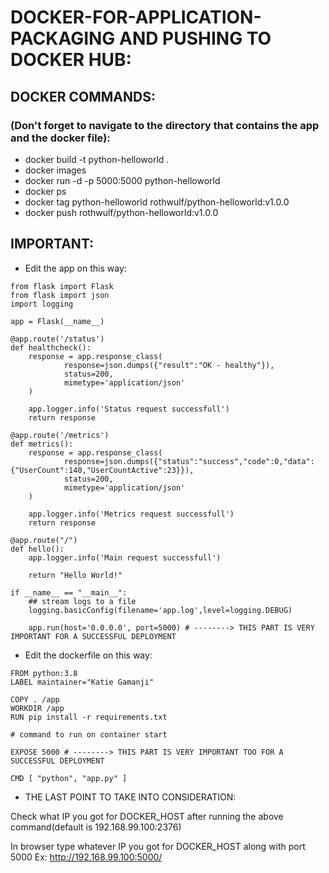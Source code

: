 # DOCKER-FOR-APPLICATION-PACKAGING AND PUSHING TO DOCKER HUB:

## DOCKER COMMANDS:

### (Don't forget to navigate to the directory that contains the app and the docker file):
* docker build -t python-helloworld .
* docker images
* docker run -d -p 5000:5000 python-helloworld
* docker ps
* docker tag python-helloworld rothwulf/python-helloworld:v1.0.0
* docker push rothwulf/python-helloworld:v1.0.0

## IMPORTANT:

* Edit the app on this way:
```
from flask import Flask
from flask import json
import logging

app = Flask(__name__)

@app.route('/status')
def healthcheck():
    response = app.response_class(
            response=json.dumps({"result":"OK - healthy"}),
            status=200,
            mimetype='application/json'
    )

    app.logger.info('Status request successfull')
    return response

@app.route('/metrics')
def metrics():
    response = app.response_class(
            response=json.dumps({"status":"success","code":0,"data":{"UserCount":140,"UserCountActive":23}}),
            status=200,
            mimetype='application/json'
    )

    app.logger.info('Metrics request successfull')
    return response

@app.route("/")
def hello():
    app.logger.info('Main request successfull')

    return "Hello World!"

if __name__ == "__main__":
    ## stream logs to a file
    logging.basicConfig(filename='app.log',level=logging.DEBUG)
    
    app.run(host='0.0.0.0', port=5000) # --------> THIS PART IS VERY IMPORTANT FOR A SUCCESSFUL DEPLOYMENT
```

* Edit the dockerfile on this way:
```
FROM python:3.8
LABEL maintainer="Katie Gamanji"

COPY . /app
WORKDIR /app
RUN pip install -r requirements.txt

# command to run on container start

EXPOSE 5000 # --------> THIS PART IS VERY IMPORTANT TOO FOR A SUCCESSFUL DEPLOYMENT

CMD [ "python", "app.py" ] 
```

* THE LAST POINT TO TAKE INTO CONSIDERATION:

Check what IP you got for DOCKER_HOST after running the above command(default is 192.168.99.100:2376)

In browser type whatever IP you got for DOCKER_HOST along with port 5000 Ex: http://192.168.99.100:5000/
